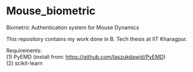 # Mouse_biometric
Biometric Authentication system for Mouse Dynamics

This repository contains my work done in B. Tech thesis at IIT Kharagpur.

Requirements:\
(1) PyEMD (install from: https://github.com/laszukdawid/PyEMD)\
(2) scikit-learn
